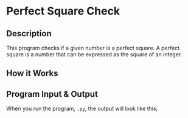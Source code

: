 # Perfect Square Check

## Description

This program checks if a given number is a perfect square. A perfect square is a number that can be expressed as the square of an integer.

## How it Works

## Program Input & Output

When you run the program, `.py`, the output will look like this;

```
```